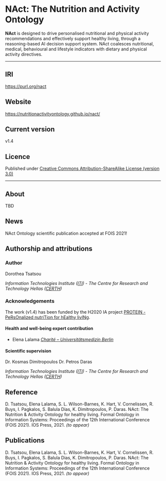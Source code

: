 # NAct: The Nutrition and Activity Ontology
**NAct** is designed to drive personalised nutritional and physical activity recommendations and effectively
support healthy living, through a reasoning-based AI decision support system. NAct coalesces nutritional, medical, behavioural and lifestyle indicators with dietary and physical activity directives.
___
## IRI
<https://purl.org/nact>

## Website
<https://nutritionactivityontology.github.io/nact/> 

## Current version
v1.4

## Licence
Published under [Creative Commons Attribution-ShareAlike License (version 3.0)](http://creativecommons.org/licenses/by-sa/3.0/)
____
## About
TBD

## News
NAct Ontology scientific publication accepted at FOIS 2021!

## Authorship and attributions
### Author 
Dorothea Tsatsou

*Information Technologies Institute ([ITI](https://www.iti.gr/))* -
*The Centre for Research and Technology Hellas ([CERTH](https://www.certh.gr/))*


### Acknowledgements
The work (v1.4) has been funded by the H2020 IA project [PROTEIN - PeRsOnalized nutriTion for hEalthy livINg](https://protein-h2020.eu/).

#### Health and well-being expert contribution
* Elena Lalama 
*[Charité – Universitätsmedizin Berlin](https://www.charite.de/en/)*

#### Scientific supervision
Dr. Kosmas Dimitropoulos
Dr. Petros Daras 

*Information Technologies Institute ([ITI](https://www.iti.gr/))* -
*The Centre for Research and Technology Hellas ([CERTH](https://www.certh.gr/))*

## Reference
D. Tsatsou, Elena Lalama, S. L. Wilson-Barnes, K. Hart, V. Cornelissen, R. Buys, I. Pagkalos, S. Balula Dias, K. Dimitropoulos, P. Daras. NAct: The Nutrition & Activity Ontology for healthy living. Formal Ontology in Information Systems: Proceedings of the 12th International Conference (FOIS 2021). IOS Press, 2021. *(to appear)*

## Publications
D. Tsatsou, Elena Lalama, S. L. Wilson-Barnes, K. Hart, V. Cornelissen, R. Buys, I. Pagkalos, S. Balula Dias, K. Dimitropoulos, P. Daras. NAct: The Nutrition & Activity Ontology for healthy living. Formal Ontology in Information Systems: Proceedings of the 12th International Conference (FOIS 2021). IOS Press, 2021. *(to appear)*
